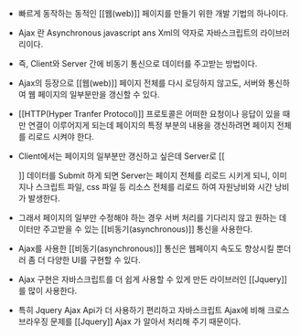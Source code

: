 - 빠르게 동작하는 동적인 [[웹(web)]] 페이지를 만들기 위한 개발 기법의 하나이다.

- Ajax 란 Asynchronous javascript ans Xml의 약자로 자바스크립트의 라이브러리이다.
- 즉, Client와 Server 간에 비동기 통신으로 데이터를 주고받는 방법이다.
- Ajax의 등장으로 [[웹(web)]] 페이지 전체를 다시 로딩하지 않고도, 서버와 통신하여 웹 페이지의 일부분만을 갱신할 수 있다.


- [[HTTP(Hyper Tranfer Protocol)]] 프로토콜은 어떠한 요청이나 응답이 있을 때만 연결이 이루어지게 되는데 페이지의 특정 부분의 내용을 갱신하려면 페이지 전체를 리로드 시켜야 한다. 

- Client에서는 페이지의 일부분만 갱신하고 싶은데 Server로 [[<form>]] 데이터를 Submit 하게 되면 Server는 페이지 전체를 리로드 시키게 되니, 이미지나 스크립트 파일, css 파일 등 리소스 전체를 리로드 하여 자원낭비와 시간 낭비가 발생한다.

- 그래서 페이지의 일부만 수정해야 하는 경우 서버 처리를 기다리지 않고 원하는 데이터만 주고받을 수 있는 [[비동기(asynchronous)]] 통신을 사용한다.

- Ajax를 사용한 [[비동기(asynchronous)]] 통신은 웹페이지 속도도 향상시킬 뿐더러 좀 더 다양한 UI를 구현할 수 있다.
- Ajax 구현은 자바스크립트를 더 쉽게 사용할 수 있게 만든 라이브러인 [[Jquery]]를 많이 사용한다.

- 특히 Jquery Ajax Api가 더 사용하기 편리하고 자바스크립트 Ajax에 비해 크로스 브라우징 문제를 [[Jquery]] Ajax 가 알아서 처리해 주기 때문이다.